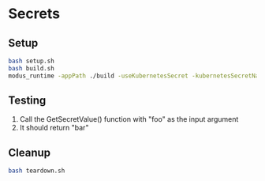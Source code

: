 # Secrets

## Setup

```bash
bash setup.sh
bash build.sh
modus_runtime -appPath ./build -useKubernetesSecret -kubernetesSecretName default/example
```

## Testing

1. Call the GetSecretValue() function with "foo" as the input argument
2. It should return "bar"

## Cleanup

```bash
bash teardown.sh
```
